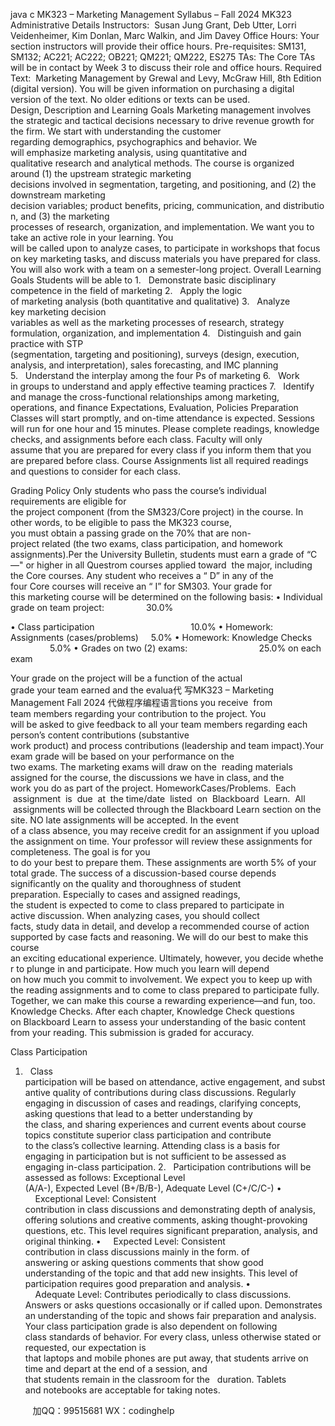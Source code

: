 java c
MK323 – Marketing Management
Syllabus – Fall 2024
MK323 Administrative Details
Instructors:  Susan Jung Grant, Deb Utter, Lorri Veidenheimer, Kim Donlan, Marc Walkin, and Jim Davey
Office Hours: Your section instructors will provide their office hours.
Pre-requisites: SM131, SM132; AC221; AC222; OB221; QM221; QM222, ES275
TAs: The Core TAs will be in contact by Week 3 to discuss their role and office hours.
Required Text:  Marketing Management by Grewal and Levy, McGraw Hill, 8th Edition (digital version). You will be given information on purchasing a digital version of the text. No older editions or texts can be used.
Design, Description and Learning Goals
Marketing management involves the strategic and tactical decisions necessary to drive revenue growth for the firm. We start with understanding the customer regarding demographics, psychographics and behavior. We will emphasize marketing analysis, using quantitative and qualitative research and analytical methods. The course is organized around (1) the upstream strategic marketing decisions involved in segmentation, targeting, and positioning, and (2) the downstream marketing decision variables; product benefits, pricing, communication, and distribution, and (3) the marketing processes of research, organization, and implementation.
We want you to take an active role in your learning. You will be called upon to analyze cases, to participate in workshops that focus on key marketing tasks, and discuss materials you have prepared for class. You will also work with a team on a semester-long project.
Overall Learning Goals
Students will be able to
1.   Demonstrate basic disciplinary competence in the field of marketing
2.   Apply the logic of marketing analysis (both quantitative and qualitative)
3.   Analyze key marketing decision variables as well as the marketing processes of research, strategy formulation, organization, and implementation
4.   Distinguish and gain practice with STP (segmentation, targeting and positioning), surveys (design, execution, analysis, and interpretation), sales forecasting, and IMC planning
5.   Understand the interplay among the four Ps of marketing
6.   Work in groups to understand and apply effective teaming practices
7.   Identify and manage the cross-functional relationships among marketing, operations, and finance
Expectations, Evaluation, Policies
Preparation
Classes will start promptly, and on-time attendance is expected. Sessions will run for one hour and 15 minutes.
Please complete readings, knowledge checks, and assignments before each class. Faculty will only assume that you are prepared for every class if you inform them that you are prepared before class. Course Assignments list all required readings and questions to consider for each class.


Grading Policy
Only students who pass the course’s individual requirements are eligible for the project component (from the SM323/Core project) in the course. In other words, to be eligible to pass the MK323 course, you must obtain a passing grade on the 70% that are non-project related (the two exams, class participation, and homework assignments).Per the University Bulletin, students must earn a grade of “C—" or higher in all Questrom courses applied toward  the major, including the Core courses. Any student who receives a “ D” in any of the four Core courses will receive an “ I” for SM303.
Your grade for this marketing course will be determined on the following basis:
• Individual grade on team project:                 30.0%


• Class participation                                       10.0%
• Homework: Assignments (cases/problems)     5.0%
• Homework: Knowledge Checks                      5.0%
• Grades on two (2) exams:                             25.0% on each exam


Your grade on the project will be a function of the actual grade your team earned and the evalua代 写MK323 – Marketing Management Fall 2024
代做程序编程语言tions you receive  from team members regarding your contribution to the project. You will be asked to give feedback to all your team members regarding each person’s content contributions (substantive work product) and process contributions (leadership and team impact).Your exam grade will be based on your performance on the two exams. The marketing exams will draw on the  reading materials assigned for the course, the discussions we have in class, and the work you do as part of the project.
HomeworkCases/Problems.  Each  assignment  is  due  at  the time/date  listed  on  Blackboard  Learn.  All  assignments will be collected through the Blackboard Learn section on the site. NO late assignments will be accepted. In the event of a class absence, you may receive credit for an assignment if you upload the assignment on time. Your professor will review these assignments for completeness. The goal is for you to do your best to prepare them. These assignments are worth 5% of your total grade.
The success of a discussion-based course depends significantly on the quality and thoroughness of student preparation. Especially to cases and assigned readings, the student is expected to come to class prepared to participate in active discussion. When analyzing cases, you should collect facts, study data in detail, and develop a recommended course of action supported by case facts and reasoning.
We will do our best to make this course an exciting educational experience. Ultimately, however, you decide whether to plunge in and participate. How much you learn will depend on how much you commit to involvement. We expect you to keep up with the reading assignments and to come to class prepared to participate fully.
Together, we can make this course a rewarding experience—and fun, too.
Knowledge Checks. After each chapter, Knowledge Check questions on Blackboard Learn to assess your understanding of the basic content from your reading. This submission is graded for accuracy.


Class Participation
1.   Class participation will be based on attendance, active engagement, and substantive quality of
contributions during class discussions. Regularly engaging in discussion of cases and readings, clarifying concepts, asking questions that lead to a better understanding by the class, and sharing experiences and current events about course topics constitute superior class participation and contribute to the class’s collective learning. Attending class is a basis for engaging in participation but is not sufficient to be assessed as engaging in-class participation.
2.   Participation contributions will be assessed as follows: Exceptional Level (A/A-), Expected Level (B+/B/B-), Adequate Level (C+/C/C-)
•     Exceptional Level: Consistent contribution in class discussions and demonstrating depth of analysis, offering solutions and creative comments, asking thought-provoking questions, etc. This level requires significant preparation, analysis, and original thinking.
•     Expected Level: Consistent contribution in class discussions mainly in the form. of answering or asking questions comments that show good understanding of the topic and that add new insights. This level of participation requires good preparation and analysis.
•     Adequate Level: Contributes periodically to class discussions. Answers or asks questions occasionally or if called upon. Demonstrates an understanding of the topic and shows fair preparation and analysis.
Your class participation grade is also dependent on following class standards of behavior. For every class, unless otherwise stated or requested, our expectation is that laptops and mobile phones are put away, that students arrive on time and depart at the end of a session, and that students remain in the classroom for the   duration. Tablets and notebooks are acceptable for taking notes.











         
加QQ：99515681  WX：codinghelp
